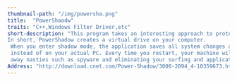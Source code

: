 ```yaml
---
thumbnail-path: "/img/powersha.png"
title:  "PowerShaodw"
traits: "C++,Windows Filter Driver,etc"
short-description: "This program takes an interesting approach to protecting your privacy and keeping your computer safe from offenders. 
In short, PowerShadow creates a virtual drive on your computer.
 When you enter shadow mode, the application saves all system changes and user activities on the virtual drive
 instead of on your actual PC. Every time you restart, your machine will revert to its original state, wiping
 away nasties such as spyware and eliminating your surfing and application histories."
Address: "http://download.cnet.com/Power-Shadow/3000-2094_4-10359673.html"
---
```

